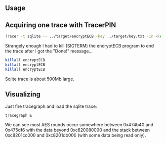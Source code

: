 ## Usage

## Acquiring one trace with TracerPIN

```bash
Tracer -t sqlite -- ../target/encryptECB -key ../target/key.txt -in <(echo 000102030405060708090a0b0c0d0e0f|xxd -r -p) -out >(xxd -p)
```

Strangely enough I had to kill (SIGTERM) the encryptECB program to end the trace after I got the "Done!" message...

```bash
killall encryptECB
killall encryptECB
killall encryptECB
```

Sqlite trace is about 500Mb large.

## Visualizing

Just fire tracegraph and load the sqlite trace:

```
tracegraph &
```

We can see most AES rounds occur somewhere between 0x474b40 and 0x475df6 with the data beyond 0xc820080000 and the stack between 0xc8201cc000 and 0xc8201db000 (with some data being read only).
